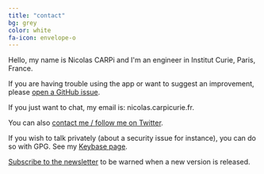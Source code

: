```yaml
---
title: "contact"
bg: grey
color: white
fa-icon: envelope-o
---
```


<i class="fa fa-smile-o fa-2x"></i>
Hello, my name is Nicolas CARPi and I'm an engineer in Institut Curie, Paris, France.

<a href='https://github.com/elabftw/elabftw/issues/new'><i class="fa fa-github fa-2x"></i></a>
If you are having trouble using the app or want to suggest an improvement, please <a href='https://github.com/elabftw/elabftw/issues/new'>open a GitHub issue</a>.

<i class="fa fa-envelope-o fa-2x"></i>
If you just want to chat, my email is: nicolas.carpi<i class='fa fa-at'></i>curie.fr.

<a href='https://twitter.com/elabftw'><i class="fa fa-twitter fa-2x"></i></a>
You can also <a href='https://twitter.com/elabftw'>contact me / follow me on Twitter</a>.

<a href='https://keybase.io/nicolascarpi'><i class="fa fa-user-secret fa-2x"></i></a>
If you wish to talk privately (about a security issue for instance), you can do so with GPG. See my <a href='https://keybase.io/nicolascarpi'>Keybase page</a>.

<a href='http://eepurl.com/bTjcMj'><i class="fa fa-newspaper-o fa-2x"></i></a>
<a href='http://eepurl.com/bTjcMj'>Subscribe to the newsletter</a> to be warned when a new version is released.

